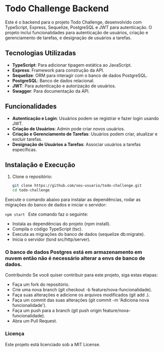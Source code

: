 # Todo Challenge Backend

Este é o backend para o projeto Todo Challenge, desenvolvido com TypeScript, Express, Sequelize, PostgreSQL e JWT para autenticação. O projeto inclui funcionalidades para autenticação de usuários, criação e gerenciamento de tarefas, e designação de usuários a tarefas.

## Tecnologias Utilizadas

- **TypeScript**: Para adicionar tipagem estática ao JavaScript.
- **Express**: Framework para construção da API.
- **Sequelize**: ORM para interagir com o banco de dados PostgreSQL.
- **PostgreSQL**: Banco de dados relacional.
- **JWT**: Para autenticação e autorização de usuários.
- **Swagger**: Para documentação da API.

## Funcionalidades

- **Autenticação e Login**: Usuários podem se registrar e fazer login usando JWT.
- **Criação de Usuários**: Admin pode criar novos usuários.
- **Criação e Gerenciamento de Tarefas**: Usuários podem criar, atualizar e excluir tarefas.
- **Designação de Usuários a Tarefas**: Associar usuários a tarefas específicas.

## Instalação e Execução

1. Clone o repositório:

   ```bash
   git clone https://github.com/seu-usuario/todo-challenge.git
   cd todo-challenge
Execute o comando abaixo para instalar as dependências, rodar as migrações do banco de dados e iniciar o servidor:

```npm start ```
Este comando faz o seguinte:

- Instala as dependências do projeto (npm install).
- Compila o código TypeScript (tsc).
- Executa as migrações do banco de dados (sequelize db:migrate).
- Inicia o servidor (tsnd src/http/server).

### O banco de dados Postgres está em armazenamento em nuvem então não é necessário alterar a envs de banco de dados.

Contribuindo
Se você quiser contribuir para este projeto, siga estas etapas:

- Faça um fork do repositório.
- Crie uma nova branch (git checkout -b feature/nova-funcionalidade).
- Faça suas alterações e adicione os arquivos modificados (git add .).
- Faça um commit das suas alterações (git commit -m 'Adiciona nova funcionalidade').
- Faça um push para a branch (git push origin feature/nova-funcionalidade).
- Abra um Pull Request.

### Licença
Este projeto está licenciado sob a MIT License.
